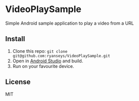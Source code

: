 # VideoPlaySample

Simple Android sample application to play a video from a URL

## Install

1. Clone this repo: `git clone git@github.com:ryanseys/VideoPlaySample.git`
2. Open in [Android Studio][studio] and build.
3. Run on your favourite device.

## License

MIT

[studio]: https://developer.android.com/tools/studio/index.html
